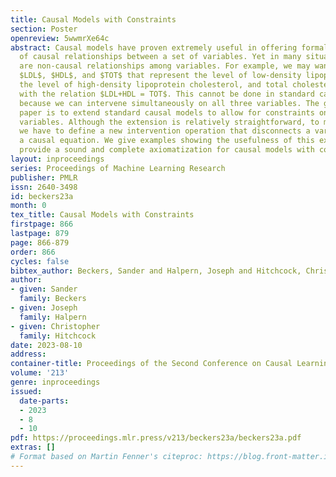 ```yaml
---
title: Causal Models with Constraints
section: Poster
openreview: 5wwmrXe64c
abstract: Causal models have proven extremely useful in offering formal representations
  of causal relationships between a set of variables. Yet in many situations, there
  are non-causal relationships among variables. For example, we may want variables
  $LDL$, $HDL$, and $TOT$ that represent the level of low-density lipoprotein cholesterol,
  the level of high-density lipoprotein cholesterol, and total cholesterol level,
  with the relation $LDL+HDL = TOT$. This cannot be done in standard causal models,
  because we can intervene simultaneously on all three variables. The goal of this
  paper is to extend standard causal models to allow for constraints on settings of
  variables. Although the extension is relatively straightforward, to make it useful
  we have to define a new intervention operation that disconnects a variable from
  a causal equation. We give examples showing the usefulness of this extension, and
  provide a sound and complete axiomatization for causal models with constraints.
layout: inproceedings
series: Proceedings of Machine Learning Research
publisher: PMLR
issn: 2640-3498
id: beckers23a
month: 0
tex_title: Causal Models with Constraints
firstpage: 866
lastpage: 879
page: 866-879
order: 866
cycles: false
bibtex_author: Beckers, Sander and Halpern, Joseph and Hitchcock, Christopher
author:
- given: Sander
  family: Beckers
- given: Joseph
  family: Halpern
- given: Christopher
  family: Hitchcock
date: 2023-08-10
address:
container-title: Proceedings of the Second Conference on Causal Learning and Reasoning
volume: '213'
genre: inproceedings
issued:
  date-parts:
  - 2023
  - 8
  - 10
pdf: https://proceedings.mlr.press/v213/beckers23a/beckers23a.pdf
extras: []
# Format based on Martin Fenner's citeproc: https://blog.front-matter.io/posts/citeproc-yaml-for-bibliographies/
---
```

